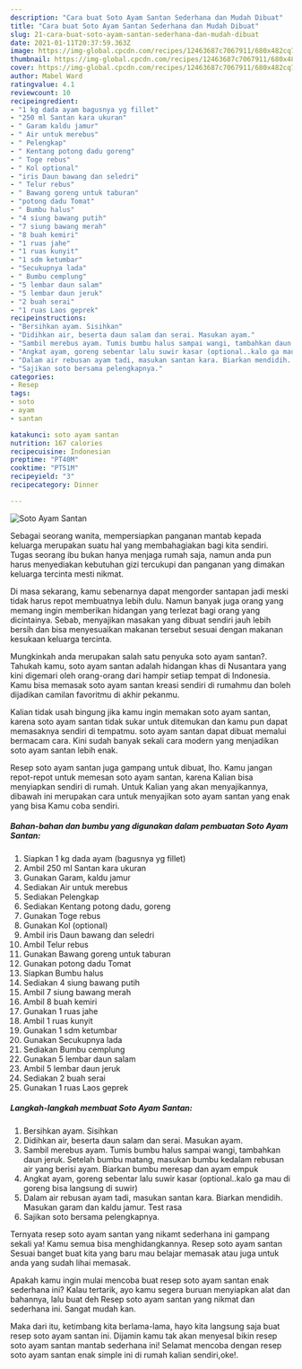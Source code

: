 ```yaml
---
description: "Cara buat Soto Ayam Santan Sederhana dan Mudah Dibuat"
title: "Cara buat Soto Ayam Santan Sederhana dan Mudah Dibuat"
slug: 21-cara-buat-soto-ayam-santan-sederhana-dan-mudah-dibuat
date: 2021-01-11T20:37:59.363Z
image: https://img-global.cpcdn.com/recipes/12463687c7067911/680x482cq70/soto-ayam-santan-foto-resep-utama.jpg
thumbnail: https://img-global.cpcdn.com/recipes/12463687c7067911/680x482cq70/soto-ayam-santan-foto-resep-utama.jpg
cover: https://img-global.cpcdn.com/recipes/12463687c7067911/680x482cq70/soto-ayam-santan-foto-resep-utama.jpg
author: Mabel Ward
ratingvalue: 4.1
reviewcount: 10
recipeingredient:
- "1 kg dada ayam bagusnya yg fillet"
- "250 ml Santan kara ukuran"
- " Garam kaldu jamur"
- " Air untuk merebus"
- " Pelengkap"
- " Kentang potong dadu goreng"
- " Toge rebus"
- " Kol optional"
- "iris Daun bawang dan seledri"
- " Telur rebus"
- " Bawang goreng untuk taburan"
- "potong dadu Tomat"
- " Bumbu halus"
- "4 siung bawang putih"
- "7 siung bawang merah"
- "8 buah kemiri"
- "1 ruas jahe"
- "1 ruas kunyit"
- "1 sdm ketumbar"
- "Secukupnya lada"
- " Bumbu cemplung"
- "5 lembar daun salam"
- "5 lembar daun jeruk"
- "2 buah serai"
- "1 ruas Laos geprek"
recipeinstructions:
- "Bersihkan ayam. Sisihkan"
- "Didihkan air, beserta daun salam dan serai. Masukan ayam."
- "Sambil merebus ayam. Tumis bumbu halus sampai wangi, tambahkan daun jeruk. Setelah bumbu matang, masukan bumbu kedalam rebusan air yang berisi ayam. Biarkan bumbu meresap dan ayam empuk"
- "Angkat ayam, goreng sebentar lalu suwir kasar (optional..kalo ga mau di goreng bisa langsung di suwir)"
- "Dalam air rebusan ayam tadi, masukan santan kara. Biarkan mendidih. Masukan garam dan kaldu jamur. Test rasa"
- "Sajikan soto bersama pelengkapnya."
categories:
- Resep
tags:
- soto
- ayam
- santan

katakunci: soto ayam santan 
nutrition: 167 calories
recipecuisine: Indonesian
preptime: "PT40M"
cooktime: "PT51M"
recipeyield: "3"
recipecategory: Dinner

---
```



![Soto Ayam Santan](https://img-global.cpcdn.com/recipes/12463687c7067911/680x482cq70/soto-ayam-santan-foto-resep-utama.jpg)

Sebagai seorang wanita, mempersiapkan panganan mantab kepada keluarga merupakan suatu hal yang membahagiakan bagi kita sendiri. Tugas seorang ibu bukan hanya menjaga rumah saja, namun anda pun harus menyediakan kebutuhan gizi tercukupi dan panganan yang dimakan keluarga tercinta mesti nikmat.

Di masa  sekarang, kamu sebenarnya dapat mengorder santapan jadi meski tidak harus repot membuatnya lebih dulu. Namun banyak juga orang yang memang ingin memberikan hidangan yang terlezat bagi orang yang dicintainya. Sebab, menyajikan masakan yang dibuat sendiri jauh lebih bersih dan bisa menyesuaikan makanan tersebut sesuai dengan makanan kesukaan keluarga tercinta. 



Mungkinkah anda merupakan salah satu penyuka soto ayam santan?. Tahukah kamu, soto ayam santan adalah hidangan khas di Nusantara yang kini digemari oleh orang-orang dari hampir setiap tempat di Indonesia. Kamu bisa memasak soto ayam santan kreasi sendiri di rumahmu dan boleh dijadikan camilan favoritmu di akhir pekanmu.

Kalian tidak usah bingung jika kamu ingin memakan soto ayam santan, karena soto ayam santan tidak sukar untuk ditemukan dan kamu pun dapat memasaknya sendiri di tempatmu. soto ayam santan dapat dibuat memalui bermacam cara. Kini sudah banyak sekali cara modern yang menjadikan soto ayam santan lebih enak.

Resep soto ayam santan juga gampang untuk dibuat, lho. Kamu jangan repot-repot untuk memesan soto ayam santan, karena Kalian bisa menyiapkan sendiri di rumah. Untuk Kalian yang akan menyajikannya, dibawah ini merupakan cara untuk menyajikan soto ayam santan yang enak yang bisa Kamu coba sendiri.

<!--inarticleads1-->

##### Bahan-bahan dan bumbu yang digunakan dalam pembuatan Soto Ayam Santan:

1. Siapkan 1 kg dada ayam (bagusnya yg fillet)
1. Ambil 250 ml Santan kara ukuran
1. Gunakan  Garam, kaldu jamur
1. Sediakan  Air untuk merebus
1. Sediakan  Pelengkap
1. Sediakan  Kentang potong dadu, goreng
1. Gunakan  Toge rebus
1. Gunakan  Kol (optional)
1. Ambil iris Daun bawang dan seledri
1. Ambil  Telur rebus
1. Gunakan  Bawang goreng untuk taburan
1. Gunakan potong dadu Tomat
1. Siapkan  Bumbu halus
1. Sediakan 4 siung bawang putih
1. Ambil 7 siung bawang merah
1. Ambil 8 buah kemiri
1. Gunakan 1 ruas jahe
1. Ambil 1 ruas kunyit
1. Gunakan 1 sdm ketumbar
1. Gunakan Secukupnya lada
1. Sediakan  Bumbu cemplung
1. Gunakan 5 lembar daun salam
1. Ambil 5 lembar daun jeruk
1. Sediakan 2 buah serai
1. Gunakan 1 ruas Laos geprek




<!--inarticleads2-->

##### Langkah-langkah membuat Soto Ayam Santan:

1. Bersihkan ayam. Sisihkan
1. Didihkan air, beserta daun salam dan serai. Masukan ayam.
1. Sambil merebus ayam. Tumis bumbu halus sampai wangi, tambahkan daun jeruk. Setelah bumbu matang, masukan bumbu kedalam rebusan air yang berisi ayam. Biarkan bumbu meresap dan ayam empuk
1. Angkat ayam, goreng sebentar lalu suwir kasar (optional..kalo ga mau di goreng bisa langsung di suwir)
1. Dalam air rebusan ayam tadi, masukan santan kara. Biarkan mendidih. Masukan garam dan kaldu jamur. Test rasa
1. Sajikan soto bersama pelengkapnya.




Ternyata resep soto ayam santan yang nikamt sederhana ini gampang sekali ya! Kamu semua bisa menghidangkannya. Resep soto ayam santan Sesuai banget buat kita yang baru mau belajar memasak atau juga untuk anda yang sudah lihai memasak.

Apakah kamu ingin mulai mencoba buat resep soto ayam santan enak sederhana ini? Kalau tertarik, ayo kamu segera buruan menyiapkan alat dan bahannya, lalu buat deh Resep soto ayam santan yang nikmat dan sederhana ini. Sangat mudah kan. 

Maka dari itu, ketimbang kita berlama-lama, hayo kita langsung saja buat resep soto ayam santan ini. Dijamin kamu tak akan menyesal bikin resep soto ayam santan mantab sederhana ini! Selamat mencoba dengan resep soto ayam santan enak simple ini di rumah kalian sendiri,oke!.

